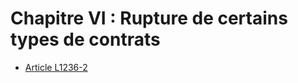 # Chapitre VI : Rupture de certains types de contrats

* [Article L1236-2](./LEGIARTI000018767285.md)
